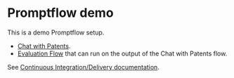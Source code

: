 # Promptflow demo

This is a demo Promptflow setup.

- [Chat with Patents](chat-with-patents).
- [Evaluation Flow](rag-evaluation-flow) that can run on the output of the Chat with Patents flow.

See [Continuous Integration/Delivery documentation](CI-CD.md).
